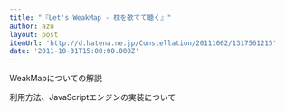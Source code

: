 ```yaml
---
title: "『Let's WeakMap - 枕を欹てて聴く』"
author: azu
layout: post
itemUrl: 'http://d.hatena.ne.jp/Constellation/20111002/1317561215'
date: '2011-10-31T15:00:00.000Z'
---
```

WeakMapについての解説

利用方法、JavaScriptエンジンの実装について
